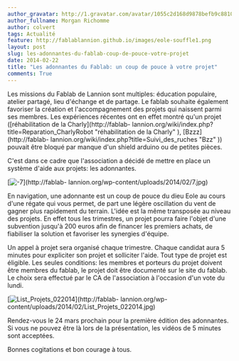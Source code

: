 ```yaml
---
author_gravatar: http://1.gravatar.com/avatar/1055c2d168d9878befb9c8810eda96dc?s=96&d=mm&r=g
author_fullname: Morgan Richomme
author: colvert
tags: Actualité
feature: http://fablablannion.github.io/images/eole-souffle1.png
layout: post
slug: les-adonnantes-du-fablab-coup-de-pouce-votre-projet
date: 2014-02-22
title: "Les adonnantes du Fablab: un coup de pouce à votre projet"
comments: True
---
```

Les missions du Fablab de Lannion sont multiples: éducation populaire, atelier
partagé, lieu d'échange et de partage. Le fablab souhaite également favoriser
la création et l'accompagnement des projets qui naissent parmi ses membres.
Les expériences récentes ont en effet montré qu'un projet ([réhabilitation de
la Charly](http://fablab-
lannion.org/wiki/index.php?title=Reparation_CharlyRobot "réhabilitation de la
Charly" ), [Bzzz](http://fablab-
lannion.org/wiki/index.php?title=Suivi_des_ruches "Bzz" )) pouvait être bloqué
par manque d'un shield arduino ou de petites pièces.

C'est dans ce cadre que l'association a décidé de mettre en place un système
d'aide aux projets: les adonnantes.

[![-7](http://fablablannion.github.io/images/7-1024x492.jpg)](http://fablab-
lannion.org/wp-content/uploads/2014/02/7.jpg)

En navigation, une adonnante est un coup de pouce du dieu Eole au cours d'une
régate qui vous permet, de part une légère oscillation du vent de gagner plus
rapidement du terrain. L'idée est la même transposée au niveau des projets. En
effet tous les trimestres, un projet pourra faire l'objet d'une subvention
jusqu'à 200 euros afin de financer les premiers achats, de fiabiliser la
solution et favoriser les synergies d'équipe.

Un appel à projet sera organisé chaque trimestre. Chaque candidat aura 5
minutes pour expliciter son projet et solliciter l'aide. Tout type de projet
est éligible. Les seules conditions: les membres et porteurs du projet doivent
être membres du fablab, le projet doit être documenté sur le site du fablab.
Le choix sera effectué par le CA de l'association à l'occasion d'un vote du
lundi.

[![List_Projets_022014](http://fablablannion.github.io/images/List_Projets_022014-1024x644.jpg)](http://fablab-
lannion.org/wp-content/uploads/2014/02/List_Projets_022014.jpg)

Rendez-vous le 24 mars prochain pour la première édition des adonnantes. Si
vous ne pouvez être là lors de la présentation, les vidéos de 5 minutes sont
acceptées.

Bonnes cogitations et bon courage à tous.


